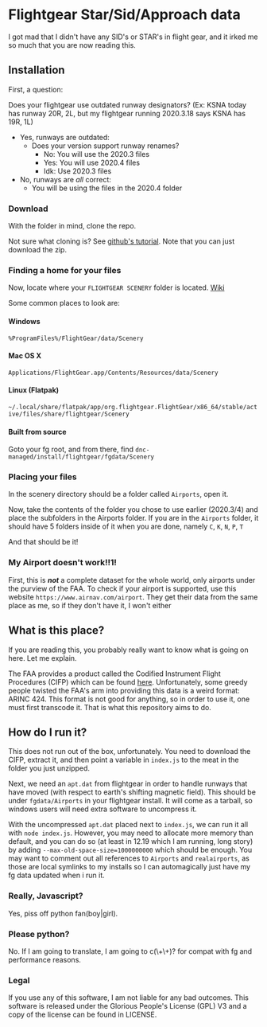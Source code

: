 # Flightgear Star/Sid/Approach data

I got mad that I didn't have any SID's or STAR's in flight gear, and it irked me so much that you are now reading this.

## Installation
First, a question:

Does your flightgear use outdated runway designators? (Ex: KSNA today has runway 20R, 2L, but my flightgear running 2020.3.18 says KSNA has 19R, 1L)

- Yes, runways are outdated:
  - Does your version support runway renames?
    - No: You will use the 2020.3 files
    - Yes: You will use 2020.4 files
    - Idk: Use 2020.3 files
- No, runways are *all* correct:
  - You will be using the files in the 2020.4 folder

### Download
With the folder in mind, clone the repo. 

Not sure what cloning is? See [github's tutorial](https://docs.github.com/en/repositories/creating-and-managing-repositories/cloning-a-repository). Note that you can just download the zip.

### Finding a home for your files
Now, locate where your `FLIGHTGEAR SCENERY` folder is located. [Wiki](https://wiki.flightgear.org/$FG_SCENERY)

Some common places to look are:

#### Windows
`%ProgramFiles%/FlightGear/data/Scenery`
#### Mac OS X
`Applications/FlightGear.app/Contents/Resources/data/Scenery`
#### Linux (Flatpak)
`~/.local/share/flatpak/app/org.flightgear.FlightGear/x86_64/stable/active/files/share/flightgear/Scenery`
#### Built from source
Goto your fg root, and from there, find
`dnc-managed/install/flightgear/fgdata/Scenery`

### Placing your files
In the scenery directory should be a folder called `Airports`, open it.

Now, take the contents of the folder you chose to use earlier (2020.3/4) and place the subfolders in the Airports folder. If you are in the `Airports` folder, it should have 5 folders inside of it when you are done, namely `C`, `K`, `N`, `P`, `T`

And that should be it!

### My Airport doesn't work!!1!
First, this is ***not*** a complete dataset for the whole world, only airports under the purview of the FAA. To check if your airport is supported, use this website `https://www.airnav.com/airport`. They get their data from the same place as me, so if they don't have it, I won't either

## What is this place?
If you are reading this, you probably really want to know what is going on here. Let me explain.

The FAA provides a product called the Codified Instrument Flight Procedures (CIFP) which can be found [here](https://www.faa.gov/air_traffic/flight_info/aeronav/digital_products/cifp/download/). Unfortunately, some greedy people twisted the FAA's arm into providing this data is a weird format: ARINC 424. This format is not good for anything, so in order to use it, one must first transcode it. That is what this repository aims to do.

## How do I run it?
This does not run out of the box, unfortunately. You need to download the CIFP, extract it, and then point a variable in `index.js` to the meat in the folder you just unzipped.

Next, we need an `apt.dat` from flightgear in order to handle runways that have moved (with respect to earth's shifting magnetic field). This should be under `fgdata/Airports` in your flightgear install. It will come as a tarball, so windows users will need extra software to uncompress it.

With the uncompressed `apt.dat` placed next to `index.js`, we can run it all with `node index.js`. However, you may need to allocate more memory than default, and you can do so (at least in 12.19 which I am running, long story) by adding `--max-old-space-size=1000000000` which should be enough. You may want to comment out all references to `Airports` and `realairports`, as those are local symlinks to my installs so I can automagically just have my fg data updated when i run it.

### Really, Javascript?
Yes, piss off python fan(boy|girl).

### Please python?
No. If I am going to translate, I am going to c(\\+\\+)? for compat with fg and performance reasons.

### Legal
If you use any of this software, I am not liable for any bad outcomes. 
This software is released under the Glorious People's License (GPL) V3 and a copy of the license can be found in LICENSE.

